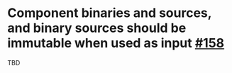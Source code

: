 # Component binaries and sources, and binary sources should be immutable when used as input [#158](https://github.com/gradle/langos/issues/158)

TBD
